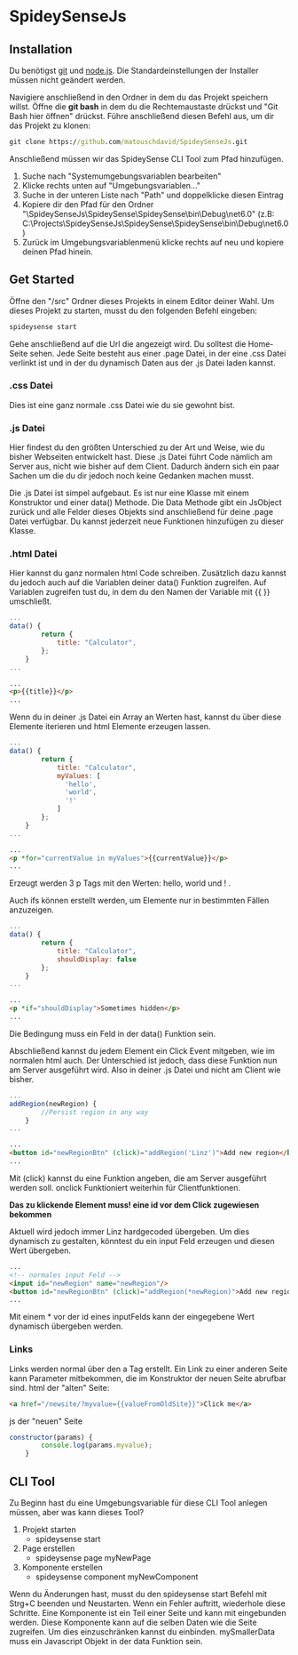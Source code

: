 # SpideySenseJs

## Installation

Du benötigst [git](https://git-scm.com/downloads) und [node.js](https://nodejs.org/en/download/).
Die Standardeinstellungen der Installer müssen nicht geändert werden.

Navigiere anschließend in den Ordner in dem du das Projekt speichern willst. Öffne die **git bash** in dem du die Rechtemaustaste drückst und "Git Bash hier öffnen" drückst.
Führe anschließend diesen Befehl aus, um dir das Projekt zu klonen:

```cmd
git clone https://github.com/matouschdavid/SpideySenseJs.git
```

Anschließend müssen wir das SpideySense CLI Tool zum Pfad hinzufügen.
1. Suche nach "Systemumgebungsvariablen bearbeiten"
2. Klicke rechts unten auf "Umgebungsvariablen..."
3. Suche in der unteren Liste nach "Path" und doppelklicke diesen Eintrag
4. Kopiere dir den Pfad für den Ordner "\SpideySenseJs\SpideySense\SpideySense\bin\Debug\net6.0" (z.B: C:\Projects\SpideySenseJs\SpideySense\SpideySense\bin\Debug\net6.0)
5. Zurück im Umgebungsvariablenmenü klicke rechts auf neu und kopiere deinen Pfad hinein.

## Get Started

Öffne den "/src" Ordner dieses Projekts in einem Editor deiner Wahl. Um dieses Projekt zu starten, musst du den folgenden Befehl eingeben:

```cmd
spideysense start
```

Gehe anschließend auf die Url die angezeigt wird. Du solltest die Home-Seite sehen. Jede Seite besteht aus einer .page Datei, in der eine .css Datei verlinkt ist und in der du dynamisch Daten aus der .js Datei laden kannst.

### .css Datei

Dies ist eine ganz normale .css Datei wie du sie gewohnt bist.

### .js Datei

Hier findest du den größten Unterschied zu der Art und Weise, wie du bisher Webseiten entwickelt hast. Diese .js Datei führt Code nämlich am Server aus, nicht wie bisher auf dem Client. Dadurch ändern sich ein paar Sachen um die du dir jedoch noch keine Gedanken machen musst.

Die .js Datei ist simpel aufgebaut. Es ist nur eine Klasse mit einem Konstruktor und einer data() Methode. Die Data Methode gibt ein JsObject zurück und alle Felder dieses Objekts sind anschließend für deine .page Datei verfügbar. Du kannst jederzeit neue Funktionen hinzufügen zu dieser Klasse.

### .html Datei

Hier kannst du ganz normalen html Code schreiben. Zusätzlich dazu kannst du jedoch auch auf die Variablen deiner data() Funktion zugreifen. Auf Variablen zugreifen tust du, in dem du den Namen der Variable mit {{ }} umschließt.
```js
...
data() {
        return {
            title: "Calculator",
        };
    }
...

```
```html
...
<p>{{title}}</p>
...
```

Wenn du in deiner .js Datei ein Array an Werten hast, kannst du über diese Elemente iterieren und html Elemente erzeugen lassen.
```js
...
data() {
        return {
            title: "Calculator",
            myValues: [
              'hello',
              'world',
              '!'
            ]
        };
    }
...

```
```html
...
<p *for="currentValue in myValues">{{currentValue}}</p>
...
```
Erzeugt werden 3 p Tags mit den Werten: hello, world und ! .

Auch ifs können erstellt werden, um Elemente nur in bestimmten Fällen anzuzeigen.
```js
...
data() {
        return {
            title: "Calculator",
            shouldDisplay: false
        };
    }
...

```
```html
...
<p *if="shouldDisplay">Sometimes hidden</p>
...
```
Die Bedingung muss ein Feld in der data() Funktion sein.

Abschließend kannst du jedem Element ein Click Event mitgeben, wie im normalen html auch.
Der Unterschied ist jedoch, dass diese Funktion nun am Server ausgeführt wird. Also in deiner .js Datei und nicht am Client wie bisher.
```js
...
addRegion(newRegion) {
        //Persist region in any way
    }
...
```
```html
...
<button id="newRegionBtn" (click)="addRegion('Linz')">Add new region</button>
...
```
Mit (click) kannst du eine Funktion angeben, die am Server ausgeführt werden soll. onclick Funktioniert weiterhin für Clientfunktionen.

**Das zu klickende Element muss! eine id vor dem Click zugewiesen bekommen**

Aktuell wird jedoch immer Linz hardgecoded übergeben. Um dies dynamisch zu gestalten, könntest du ein input Feld erzeugen und diesen Wert übergeben.
```html
...
<!-- normales input Feld -->
<input id="newRegion" name="newRegion"/>
<button id="newRegionBtn" (click)="addRegion(*newRegion)">Add new region</button>
...
```

Mit einem * vor der id eines inputFelds kann der eingegebene Wert dynamisch übergeben werden.

### Links

Links werden normal über den a Tag erstellt. Ein Link zu einer anderen Seite kann Parameter mitbekommen, die im Konstruktor der neuen Seite abrufbar sind.
html der "alten" Seite:
```html
<a href="/newsite/?myvalue={{valueFromOldSite}}">Click me</a>
```

js der "neuen" Seite
```js
constructor(params) {
        console.log(params.myvalue);
    }
   ```
   
 ## CLI Tool
 
 Zu Beginn hast du eine Umgebungsvariable für diese CLI Tool anlegen müssen, aber was kann dieses Tool?
 
 1. Projekt starten
    - spideysense start
 2. Page erstellen
    - spideysense page myNewPage
 3. Komponente erstellen
    - spideysense component myNewComponent

 Wenn du Änderungen hast, musst du den spideysense start Befehl mit Strg+C beenden und Neustarten. Wenn ein Fehler auftritt, wiederhole diese Schritte.
 Eine Komponente ist ein Teil einer Seite und kann mit <nameOfComponent-component></nameOfComponent-component> eingebunden werden. Diese Komponente kann auf die selben Daten wie die Seite zugreifen.
 Um dies einzuschränken kannst du <nameOfComponent-component data="mySmallerData"></nameOfComponent-component> einbinden. mySmallerData muss ein Javascript Objekt in der data Funktion sein.
